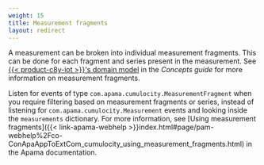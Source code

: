```yaml
---
weight: 15
title: Measurement fragments
layout: redirect
---
```


A measurement can be broken into individual measurement fragments. This can be done for each fragment and series present in the measurement. 
See [{{< product-c8y-iot >}}'s domain model](/concepts/domain-model/) in the *Concepts guide* for more information on measurement fragments.

Listen for events of type `com.apama.cumulocity.MeasurementFragment` when you require filtering based on measurement fragments or series, 
instead of listening for `com.apama.cumulocity.Measurement` events and looking inside the `measurements` dictionary. 
For more information, see [Using measurement fragments]({{< link-apama-webhelp >}}index.html#page/pam-webhelp%2Fco-ConApaAppToExtCom_cumulocity_using_measurement_fragments.html) in the Apama documentation. 
